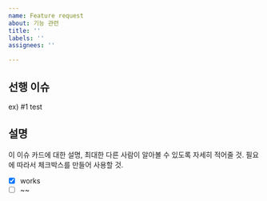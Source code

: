```yaml
---
name: Feature request
about: 기능 관련
title: ''
labels: ''
assignees: ''

---
```


## 선행 이슈
ex) #1 test

## 설명
이 이슈 카드에 대한 설명, 최대한 다른 사람이 알아볼 수 있도록 자세히 적어줄 것.
필요에 따라서 체크박스를 만들어 사용할 것.
- [x] works
- [ ] ~~
